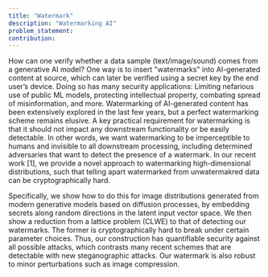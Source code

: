 ```yaml
---
title: "Watermark"
description: "Watermarking AI"
problem_statement: 
contribution: 
---
```


How can one verify whether a data sample (text/image/sound) comes from a generative AI model? One way is to insert "watermarks" into AI-generated content at source, which can later be verified using a secret key by the end user’s device. Doing so has many security applications:
Limiting nefarious use of public ML models, protecting intellectual property, combating spread of
misinformation, and more. Watermarking of AI-generated content has been extensively explored in
the last few years, but a perfect watermarking scheme remains elusive. A key practical requirement
for watermarking is that it should not impact any downstream functionality or be easily detectable. In
other words, we want watermarking to be imperceptible to humans and invisible to all downstream
processing, including determined adversaries that want to detect the presence of a watermark. In our
recent work [1], we provide a novel approach to watermarking high-dimensional distributions, such that
telling apart watermarked from unwatermakred data can be cryptographically hard. 

Specifically, we show how to do this for image distributions generated from modern generative models based on diffusion processes, by embedding secrets along random directions in the latent input vector space. We then show a reduction from a lattice problem (CLWE) to that of detecting our watermarks. The former is cryptographically hard to break under certain parameter choices. Thus, our construction has quantifiable security against all possible attacks, which contrasts many recent schemes that are detectable with new steganographic attacks. Our watermark is also robust to minor perturbations such as image compression.